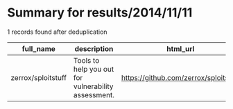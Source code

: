 
# Summary for results/2014/11/11
    
1 records found after deduplication

| full_name | description | html_url | matched_list | matched_count | pushed_at | size | stargazers_count | language | forks_count |
|--------------------|-----------------------------------------------------|---------------------------------------|----------------|-----------------|---------------------------|--------|--------------------|------------|---------------|
| zerrox/sploitstuff | Tools to help you out for vulnerability assessment. | https://github.com/zerrox/sploitstuff | ['sploit'] | 1 | 2014-11-11 14:19:12+00:00 | 176 | 0 | PHP | 1 |
